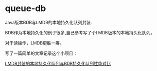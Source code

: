 # queue-db
Java版本BDB与LMDB的本地持久化队列封装.

BDB作为本地持久化的例子很多,自己参考写了个LMDB版本的本地持久化队列。

对于读操作，LMDB更胜一筹。

写了一篇简单的文章记录这个小项目：

[LMDB封装的本地持久化队列与BDB持久化队列性能对比](https://www.jianshu.com/p/4157d56306c3)
